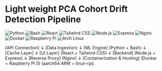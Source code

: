 # Light weight PCA Cohort Drift Detection Pipeline
![Python](https://img.shields.io/badge/python-3670A0?style=for-the-badge&logo=python&logoColor=ffdd54)
![Bash](https://img.shields.io/badge/bash_script-%23121011.svg?style=for-the-badge&logo=gnu-bash&logoColor=white)
![React](https://img.shields.io/badge/react-%2320232a.svg?style=for-the-badge&logo=react&logoColor=%2361DAFB)
![Tailwind CSS](https://img.shields.io/badge/tailwindcss-%2338B2AC.svg?style=for-the-badge&logo=tailwind-css&logoColor=white)
![Node.js](https://img.shields.io/badge/node.js-339933?style=for-the-badge&logo=node.js&logoColor=white)
![Express](https://img.shields.io/badge/express.js-%23404d59.svg?style=for-the-badge)
![Nginx](https://img.shields.io/badge/nginx-%23009639.svg?style=for-the-badge&logo=nginx&logoColor=white)
![Docker](https://img.shields.io/badge/docker-%230db7ed.svg?style=for-the-badge&logo=docker&logoColor=white)
![Raspberry Pi](https://img.shields.io/badge/-Raspberry_Pi-C51A4A?style=for-the-badge&logo=Raspberry-Pi)
![Arch Linux](https://img.shields.io/badge/archlinux-%230179DF.svg?style=for-the-badge&logo=arch-linux&logoColor=white)

[API Connection]
      ↓
[Data Ingestion]
      ↓
[ML Engine]
  (Python + Bash)
      ↓
[Cache Layer]
      ↓
[UI Layer]
  (React + Tailwind CSS)
      ↓
[Backend]
(Node.js + Express)
      ↓
[Reverse Proxy]
        (Nginx)
      ↓
[Containerization & Hosting]
  (Docker + Raspberry Pi 5)
  (aarch64 ARM + linux-rpi)

